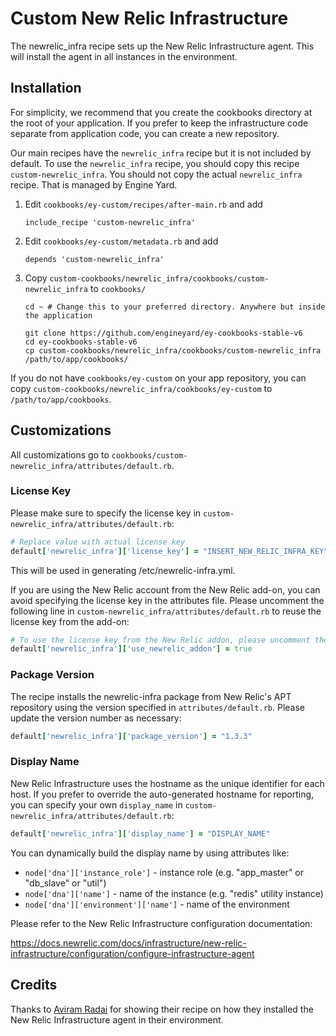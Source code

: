 # Custom New Relic Infrastructure

The newrelic_infra recipe sets up the New Relic Infrastructure agent. This will install the agent in all instances in the environment.

## Installation

For simplicity, we recommend that you create the cookbooks directory at the root of your application. If you prefer to keep the infrastructure code separate from application code, you can create a new repository.

Our main recipes have the `newrelic_infra` recipe but it is not included by default. To use the `newrelic_infra` recipe, you should copy this recipe `custom-newrelic_infra`. You should not copy the actual `newrelic_infra` recipe. That is managed by Engine Yard.

1. Edit `cookbooks/ey-custom/recipes/after-main.rb` and add

      ```
      include_recipe 'custom-newrelic_infra'
      ```

2. Edit `cookbooks/ey-custom/metadata.rb` and add

      ```
      depends 'custom-newrelic_infra'
      ```

3. Copy `custom-cookbooks/newrelic_infra/cookbooks/custom-newrelic_infra` to `cookbooks/`

      ```
      cd ~ # Change this to your preferred directory. Anywhere but inside the application

      git clone https://github.com/engineyard/ey-cookbooks-stable-v6
      cd ey-cookbooks-stable-v6
      cp custom-cookbooks/newrelic_infra/cookbooks/custom-newrelic_infra /path/to/app/cookbooks/
      ```

If you do not have `cookbooks/ey-custom` on your app repository, you can copy `custom-cookbooks/newrelic_infra/cookbooks/ey-custom` to `/path/to/app/cookbooks`.

## Customizations

All customizations go to `cookbooks/custom-newrelic_infra/attributes/default.rb`.

### License Key

Please make sure to specify the license key in `custom-newrelic_infra/attributes/default.rb`:

```ruby
# Replace value with actual license key
default['newrelic_infra']['license_key'] = "INSERT_NEW_RELIC_INFRA_KEY"
```

This will be used in generating /etc/newrelic-infra.yml.

If you are using the New Relic account from the New Relic add-on, you can avoid specifying the license key in the attributes file. Please uncomment the following line in `custom-newrelic_infra/attributes/default.rb` to reuse the license key from the add-on:

```ruby
# To use the license key from the New Relic addon, please uncomment the line below:
default['newrelic_infra']['use_newrelic_addon'] = true
```

### Package Version

The recipe installs the newrelic-infra package from New Relic's APT repository using the version specified in `attributes/default.rb`. Please update the version number as necessary:

```ruby
default['newrelic_infra']['package_version'] = "1.3.3"
```

### Display Name

New Relic Infrastructure uses the hostname as the unique identifier for each host. If you prefer to override the auto-generated hostname for reporting, you can specify your own `display_name` in `custom-newrelic_infra/attributes/default.rb`:

```ruby
default['newrelic_infra']['display_name'] = "DISPLAY_NAME"
```

You can dynamically build the display name by using attributes like:

* `node['dna']['instance_role']` - instance role (e.g. "app_master" or "db_slave" or "util")
* `node['dna']['name']` - name of the instance (e.g. "redis" utility instance)
* `node['dna']['environment']['name']` - name of the environment

Please refer to the New Relic Infrastructure configuration documentation:

https://docs.newrelic.com/docs/infrastructure/new-relic-infrastructure/configuration/configure-infrastructure-agent

## Credits

Thanks to [Aviram Radai][1] for showing their recipe on how they installed the New Relic Infrastructure agent in their environment.

[1]: https://github.com/aviramradai
